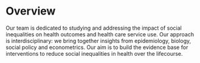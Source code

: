 # Overview
Our team is dedicated to studying and addressing the impact of social inequalities on health outcomes and health care service use. Our approach is interdisciplinary: we bring together insights from epidemiology, biology, social policy and econometrics. Our aim is to build the evidence base for interventions to reduce social inequalities in health over the lifecourse.
